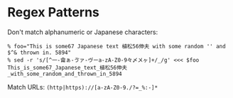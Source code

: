 # Regex Patterns

Don't match alphanumeric or Japanese characters:

```
% foo="This is some67 Japanese text 植松56伸夫 with some random '' and $^& thrown in. 5894"
% sed -r 's/[^一-龠ぁ-ゔァ-ヴーa-zA-Z0-9々〆〤ヶ]+/_/g' <<< $foo
This_is_some67_Japanese_text_植松56伸夫_with_some_random_and_thrown_in_5894
```

Match URLs: `(http|https)://[a-zA-Z0-9./?=_%:-]*`
